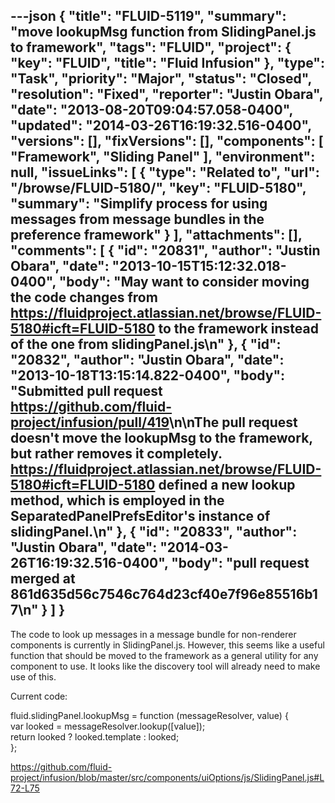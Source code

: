 ---json
{
  "title": "FLUID-5119",
  "summary": "move lookupMsg function from SlidingPanel.js to framework",
  "tags": "FLUID",
  "project": {
    "key": "FLUID",
    "title": "Fluid Infusion"
  },
  "type": "Task",
  "priority": "Major",
  "status": "Closed",
  "resolution": "Fixed",
  "reporter": "Justin Obara",
  "date": "2013-08-20T09:04:57.058-0400",
  "updated": "2014-03-26T16:19:32.516-0400",
  "versions": [],
  "fixVersions": [],
  "components": [
    "Framework",
    "Sliding Panel"
  ],
  "environment": null,
  "issueLinks": [
    {
      "type": "Related to",
      "url": "/browse/FLUID-5180/",
      "key": "FLUID-5180",
      "summary": "Simplify process for using messages from message bundles in the preference framework"
    }
  ],
  "attachments": [],
  "comments": [
    {
      "id": "20831",
      "author": "Justin Obara",
      "date": "2013-10-15T15:12:32.018-0400",
      "body": "May want to consider moving the code changes from <https://fluidproject.atlassian.net/browse/FLUID-5180#icft=FLUID-5180> to the framework instead of the one from slidingPanel.js\n"
    },
    {
      "id": "20832",
      "author": "Justin Obara",
      "date": "2013-10-18T13:15:14.822-0400",
      "body": "Submitted pull request <https://github.com/fluid-project/infusion/pull/419>\n\nThe pull request doesn't move the lookupMsg to the framework, but rather removes it completely. <https://fluidproject.atlassian.net/browse/FLUID-5180#icft=FLUID-5180> defined a new lookup method, which is employed in the SeparatedPanelPrefsEditor's instance of slidingPanel.\n"
    },
    {
      "id": "20833",
      "author": "Justin Obara",
      "date": "2014-03-26T16:19:32.516-0400",
      "body": "pull request merged at 861d635d56c7546c764d23cf40e7f96e85516b17\n"
    }
  ]
}
---
The code to look up messages in a message bundle for non-renderer components is currently in SlidingPanel.js. However, this seems like a useful function that should be moved to the framework as a general utility for any component to use. It looks like the discovery tool will already need to make use of this.

Current code:

fluid.slidingPanel.lookupMsg = function (messageResolver, value) {\
var looked = messageResolver.lookup(\[value]);\
return looked ? looked.template : looked;\
};

<https://github.com/fluid-project/infusion/blob/master/src/components/uiOptions/js/SlidingPanel.js#L72-L75>

        